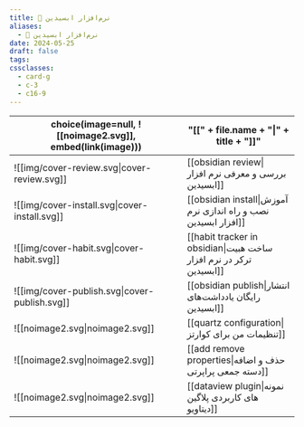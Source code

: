 ```yaml
---
title: 🔮 نرم‌افزار ابسیدین
aliases:
  - 🔮 نرم‌افزار ابسیدین
date: 2024-05-25
draft: false
tags: 
cssclasses:
  - card-g
  - c-3
  - c16-9
---
```

<style>
	.giscus {
		display: none;
		}
</style>





<!-- QueryToSerialize: table without id choice(image=null, ![[noimage2.svg]], embed(link(image))), "[[" + file.name + "|" + title + "]]" WHERE draft = false AND parent = [[obsidian|🔮 نرم‌افزار ابسیدین]] SORT hierarchy ASC -->
<!-- SerializedQuery: table without id choice(image=null, ![[noimage2.svg]], embed(link(image))), "[[" + file.name + "|" + title + "]]" WHERE draft = false AND parent = [[obsidian|🔮 نرم‌افزار ابسیدین]] SORT hierarchy ASC -->

| choice(image=null, ![[noimage2.svg]], embed(link(image))) | "[[" + file.name + "\|" + title + "]]"                             |
| --------------------------------------------------------- | ------------------------------------------------------------------ |
| ![[img/cover-review.svg\|cover-review.svg]]               | [[obsidian review\|بررسی و معرفی نرم افزار ابسیدین]]               |
| ![[img/cover-install.svg\|cover-install.svg]]             | [[obsidian install\|آموزش نصب و راه اندازی نرم افزار ابسیدین]]     |
| ![[img/cover-habit.svg\|cover-habit.svg]]                 | [[habit tracker in obsidian\|ساخت هبیت ترکر در نرم افزار ابسیدین]] |
| ![[img/cover-publish.svg\|cover-publish.svg]]             | [[obsidian publish\|انتشار رایگان یادداشت‌های ابسیدین]]            |
| ![[noimage2.svg\|noimage2.svg]]                           | [[quartz configuration\|تنظیمات من برای کوارتز]]                   |
| ![[noimage2.svg\|noimage2.svg]]                           | [[add remove properties\|حذف و اضافه دسته جمعی پراپرتی]]           |
| ![[noimage2.svg\|noimage2.svg]]                           | [[dataview plugin\|نمونه های کاربردی پلاگین دیتاویو]]              |
<!-- SerializedQuery END -->




